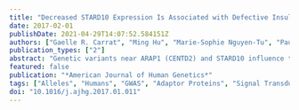 ```yaml
---
title: "Decreased STARD10 Expression Is Associated with Defective Insulin Secretion in Humans and Mice"
date: 2017-02-01
publishDate: 2021-04-29T14:07:52.584151Z
authors: ["Gaelle R. Carrat", "Ming Hu", "Marie-Sophie Nguyen-Tu", "Pauline Chabosseau", "Kyle J. Gaulton", "Martijn van de Bunt", "Afshan Siddiq", "Mario Falchi", "Matthias Thurner", "Mickaël Canouil", "Francois Pattou", "Isabelle Leclerc", "Timothy J. Pullen", "Matthew C. Cane", "Priyanka Prabhala", "William Greenwald", "Anke Schulte", "Piero Marchetti", "Mark Ibberson", "Patrick E. MacDonald", "Jocelyn E. Manning Fox", "Anna L. Gloyn", "Philippe Froguel", "Michele Solimena", "Mark I. McCarthy", "Guy A. Rutter"]
publication_types: ["2"]
abstract: "Genetic variants near ARAP1 (CENTD2) and STARD10 influence type 2 diabetes (T2D) risk. The risk alleles impair glucose-induced insulin secretion and, paradoxically but characteristically, are associated with decreased proinsulin:insulin ratios, indicating improved proinsulin conversion. Neither the identity of the causal variants nor the gene(s) through which risk is conferred have been firmly established. Whereas ARAP1 encodes a GTPase activating protein, STARD10 is a member of the steroidogenic acute regulatory protein (StAR)-related lipid transfer protein family. By integrating genetic fine-mapping and epigenomic annotation data and performing promoter-reporter and chromatin conformational capture (3C) studies in β cell lines, we localize the causal variant(s) at this locus to a 5 kb region that overlaps a stretch-enhancer active in islets. This region contains several highly correlated T2D-risk variants, including the rs140130268 indel. Expression QTL analysis of islet transcriptomes from three independent subject groups demonstrated that T2D-risk allele carriers displayed reduced levels of STARD10 mRNA, with no concomitant change in ARAP1 mRNA levels. Correspondingly, β-cell-selective deletion of StarD10 in mice led to impaired glucose-stimulated Ca2+ dynamics and insulin secretion and recapitulated the pattern of improved proinsulin processing observed at the human GWAS signal. Conversely, overexpression of StarD10 in the adult β cell improved glucose tolerance in high fat-fed animals. In contrast, manipulation of Arap1 in β cells had no impact on insulin secretion or proinsulin conversion in mice. This convergence of human and murine data provides compelling evidence that the T2D risk associated with variation at this locus is mediated through reduction in STARD10 expression in the β cell."
featured: false
publication: "*American Journal of Human Genetics*"
tags: ["Alleles", "Humans", "GWAS", "Adaptor Proteins", "Signal Transducing", "Animals", "ARAP1", "Carrier Proteins", "Cloning", "Molecular", "diabetes", "Diabetes Mellitus", "Type 2", "Gene Expression Regulation", "Genetic Variation", "genetics", "GTPase-Activating Proteins", "Homeostasis", "insulin", "Insulin", "Insulin-Secreting Cells", "islet", "Liver", "Mice", "mouse", "Phosphoproteins", "Proinsulin", "Quantitative Trait Loci", "secretion", "STARD10", "Transcriptome"]
doi: "10.1016/j.ajhg.2017.01.011"
---
```


